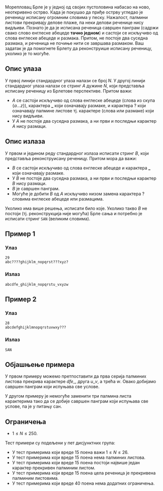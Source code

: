 
Морепловац Брле је у једној од својих пустоловина набасао на ново, неоткривено острво. Када је покушао да приђе острву угледао је реченицу исписану огромним словима у песку. Нажалост, палмини листови прекривају делове плаже, па неки делови реченице нису видљиви. Познато је да је исписана реченица савршен панграм (садржи свако слово енглеске абецеде **тачно једном**) и састоји се искључиво од слова енглеске абецеде и размака. Притом, не постоје два суседна размака, и реченица не почиње нити се завршава размаком. Ваш задатак је да помогнете Брлету да реконструише исписану реченицу, уколико је то могуће. 

## Опис улаза

У првој линији стандардног улаза налази се број $N$. У другој линији стандардног улаза налази се стринг $A$ дужине $N$, који представља исписану реченицу из Брлетове перспективе. Притом важи: 

 - $A$ се састоји искључиво од слова енглеске абецеде (слова из скупа $\{a \dots z\}$), карактера **_** који означавају размаке, и карактера $?$ који означавају палмине листове тј. карактере (слова или размаке) који нису видљиви.
 - У $A$ не постоје два суседна размака, а ни први и последњи карактер $A$ нису размаци.

## Опис излаза

У првом и једином реду стандардног излаза исписати стринг $B$, који представља реконструисану реченицу. Притом мора да важи: 

 - $B$ се састоји искључиво од слова енглеске абецеде и карактера **_** који означавају размаке.
 - У $B$ не постоје два суседна размака, а ни први и последњи карактер $B$ нису размаци.
 - $B$ je савршен панграм.
 - Могуће је добити $B$ од $A$ искључиво низом замена карактера $?$ словима енглеске абецеде или размацима.

Уколико има више решења, исписати било које. Уколико такво $B$ не постоји (тј. реконструкција није могућа) Брле сања и потребно је исписати стринг `SAN` (великим словима).

## Пример 1

### Улаз

```
29
abc????ghijklm_nopqrst???xyz?
```

### Излаз

```
abcdfe_ghijklm_nopqrstu_vxyzw
```

## Пример 2

### Улаз

```
28
abcdefghijklmnopqrstuvwxy???
```

### Излаз

```
SAN
```

## Објашњење примера

У првом примеру можемо претпоставити да прва серија палминих листова прекрива карактере $dfe\_$, друга $u\_v$, а трећа $w$. Овако добијамо савршен панграм који испуњава све услове.

У другом примеру је немогуће заменити три палмина листа карактерима тако да се добије савршен панграм који испуњава све услове, па је у питању сан.

## Ограничења

* $1 \leq N \leq 250$.

Тест примери су подељени у пет дисјунктних група:

* У тест примерима који вреде 15 поена важи $1 \leq N \leq 26$.
* У тест примерима који вреде 15 поена нема палминих листова.
* У тест примерима који вреде 15 поена постоји највише један карактер прекривен палминим листом.
* У тест примерима који вреде 15 поена цела реченица је прекривена палминим листовима.
* У тест примерима који вреде 40 поена нема додатних ограничења.
